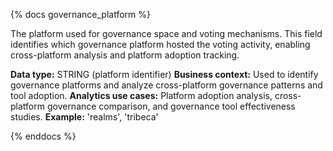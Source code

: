 {% docs governance_platform %}

The platform used for governance space and voting mechanisms. This field identifies which governance platform hosted the voting activity, enabling cross-platform analysis and platform adoption tracking.

**Data type:** STRING (platform identifier)
**Business context:** Used to identify governance platforms and analyze cross-platform governance patterns and tool adoption.
**Analytics use cases:** Platform adoption analysis, cross-platform governance comparison, and governance tool effectiveness studies.
**Example:** 'realms', 'tribeca'

{% enddocs %} 